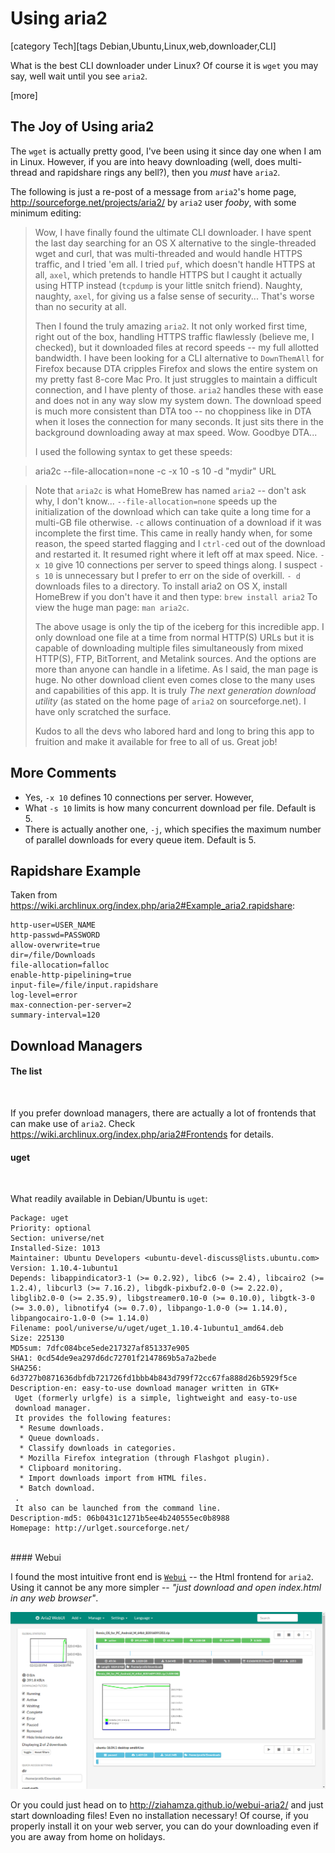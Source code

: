 # Using aria2

[category Tech][tags Debian,Ubuntu,Linux,web,downloader,CLI]

What is the best CLI downloader under Linux? Of course it is `wget` you may say, well wait until you see `aria2`.

[more]

## The Joy of Using aria2

The `wget` is actually pretty good, I've been using it since day one when I am in Linux. However, if you are into heavy downloading (well, does multi-thread and rapidshare rings any bell?), then you *must* have `aria2`.

The following is just a re-post of a message from `aria2`'s home page, http://sourceforge.net/projects/aria2/ by `aria2` user *fooby*, with some minimum editing:

> Wow, I have finally found the ultimate CLI downloader. I have spent the last day searching for an OS X alternative to the single-threaded wget and curl, that was multi-threaded and would handle HTTPS traffic, and I tried 'em all. I tried `puf`, which doesn't handle HTTPS at all, `axel`, which pretends to handle HTTPS but I caught it actually using HTTP instead (`tcpdump` is your little snitch friend). Naughty, naughty, `axel`, for giving us a false sense of security... That's worse than no security at all.
> 
> Then I found the truly amazing `aria2`. It not only worked first time, right out of the box, handling HTTPS traffic flawlessly (believe me, I checked), but it downloaded files at record speeds -- my full allotted bandwidth. I have been looking for a CLI alternative to `DownThemAll` for Firefox because DTA cripples Firefox and slows the entire system on my pretty fast 8-core Mac Pro. It just struggles to maintain a difficult connection, and I have plenty of those. `aria2` handles these with ease and does not in any way slow my system down. The download speed is much more consistent than DTA too -- no choppiness like in DTA when it loses the connection for many seconds. It just sits there in the background downloading away at max speed. Wow. Goodbye DTA...
> 
> I used the following syntax to get these speeds:

>    aria2c --file-allocation=none -c -x 10 -s 10 -d "mydir" URL

> Note that `aria2c` is what HomeBrew has named `aria2` -- don't ask why, I don't know... `--file-allocation=none` speeds up the initialization of the download which can take quite a long time for a multi-GB file otherwise. `-c` allows continuation of a download if it was incomplete the first time. This came in really handy when, for some reason, the speed started flagging and I `ctrl-c`ed out of the download and restarted it. It resumed right where it left off at max speed. Nice. `-x 10` give 10 connections per server to speed things along. I suspect `-s 10` is unnecessary but I prefer to err on the side of overkill. `- d` downloads files to a directory. To install aria2 on OS X, install HomeBrew if you don't have it and then type: `brew install aria2` To view the huge man page: `man aria2c`.
> 
> The above usage is only the tip of the iceberg for this incredible app. I only download one file at a time from normal HTTP(S) URLs but it is capable of downloading multiple files simultaneously from mixed HTTP(S), FTP, BitTorrent, and Metalink sources. And the options are more than anyone can handle in a lifetime. As I said, the man page is huge. No other download client even comes close to the many uses and capabilities of this app. It is truly *The next generation download utility* (as stated on the home page of `aria2` on sourceforge.net). I have only scratched the surface.
> 
> Kudos to all the devs who labored hard and long to bring this app to fruition and make it available for free to all of us. Great job!


## More Comments

- Yes, `-x 10` defines 10 connections per server. However,
- What `-s 10` limits is how many concurrent download per file. Default is 5.
- There is actually another one, `-j`, which specifies the maximum number of
  parallel downloads for every queue item. Default is 5.

## Rapidshare Example

Taken from https://wiki.archlinux.org/index.php/aria2#Example_aria2.rapidshare:

~~~
http-user=USER_NAME
http-passwd=PASSWORD
allow-overwrite=true
dir=/file/Downloads
file-allocation=falloc
enable-http-pipelining=true
input-file=/file/input.rapidshare
log-level=error
max-connection-per-server=2
summary-interval=120
~~~

## Download Managers

#### The list
<br/>

If you prefer download managers, there are actually a lot of frontends that can make use of `aria2`. Check https://wiki.archlinux.org/index.php/aria2#Frontends for details.

#### uget
<br/>

What readily available in Debian/Ubuntu is `uget`:

~~~
Package: uget
Priority: optional
Section: universe/net
Installed-Size: 1013
Maintainer: Ubuntu Developers <ubuntu-devel-discuss@lists.ubuntu.com>
Version: 1.10.4-1ubuntu1
Depends: libappindicator3-1 (>= 0.2.92), libc6 (>= 2.4), libcairo2 (>= 1.2.4), libcurl3 (>= 7.16.2), libgdk-pixbuf2.0-0 (>= 2.22.0), libglib2.0-0 (>= 2.35.9), libgstreamer0.10-0 (>= 0.10.0), libgtk-3-0 (>= 3.0.0), libnotify4 (>= 0.7.0), libpango-1.0-0 (>= 1.14.0), libpangocairo-1.0-0 (>= 1.14.0)
Filename: pool/universe/u/uget/uget_1.10.4-1ubuntu1_amd64.deb
Size: 225130
MD5sum: 7dfc084bce5ede217327af851337e905
SHA1: 0cd54de9ea297d6dc72701f2147869b5a7a2bede
SHA256: 6d3727b0871636dbfdb721726fd1bbb4b843d799f72cc67fa888d26b5929f5ce
Description-en: easy-to-use download manager written in GTK+
 Uget (formerly urlgfe) is a simple, lightweight and easy-to-use
 download manager.
 It provides the following features:
  * Resume downloads.
  * Queue downloads.
  * Classify downloads in categories.
  * Mozilla Firefox integration (through Flashgot plugin).
  * Clipboard monitoring.
  * Import downloads import from HTML files.
  * Batch download.
 .
 It also can be launched from the command line.
Description-md5: 06b0431c1271b5ee4b240555ec0b8988
Homepage: http://urlget.sourceforge.net/
~~~

<br />
#### Webui
<br/>

I found the most intuitive front end is [`Webui`](https://github.com/ziahamza/webui-aria2) -- the Html frontend for `aria2`. Using it cannot be any more simpler -- *"just download and open index.html in any web browser"*.

![webui-aria2](https://github.com/ziahamza/webui-aria2/blob/master/screenshots/overview.png?raw=true "webui-aria2")

Or you could just head on to http://ziahamza.github.io/webui-aria2/ and just start downloading files! Even no installation necessary! Of course, if you properly install it on your web server, you can do your downloading even if you are away from home on holidays.

